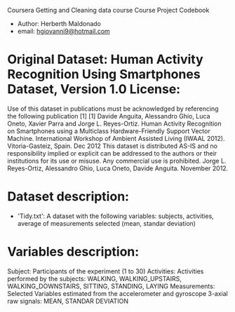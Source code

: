 Coursera  Getting and Cleaning data course
Course Project Codebook

- Author:  Herberth Maldonado
- email:  hgiovanni9@hotmail.com

Original Dataset:  Human Activity Recognition Using Smartphones Dataset,  Version 1.0
License:
========
Use of this dataset in publications must be acknowledged by referencing the following publication [1] 
[1] Davide Anguita, Alessandro Ghio, Luca Oneto, Xavier Parra and Jorge L. Reyes-Ortiz. Human Activity Recognition on Smartphones using a Multiclass Hardware-Friendly Support Vector Machine. International Workshop of Ambient Assisted Living (IWAAL 2012). Vitoria-Gasteiz, Spain. Dec 2012
This dataset is distributed AS-IS and no responsibility implied or explicit can be addressed to the authors or their institutions for its use or misuse. Any commercial use is prohibited.
Jorge L. Reyes-Ortiz, Alessandro Ghio, Luca Oneto, Davide Anguita. November 2012.

Dataset description:
=========================================
- 'Tidy.txt':  A dataset with the following variables:  subjects, activities, average of measurements selected (mean, standar deviation)

Variables description:
=========================================
Subject:  Participants of the experiment (1 to 30)
Activities:  Activities performed by the subjects: WALKING, WALKING_UPSTAIRS, WALKING_DOWNSTAIRS, SITTING, STANDING, LAYING
Measurements:  Selected Variables estimated from the accelerometer and gyroscope 3-axial raw signals:  MEAN, STANDAR DEVIATION



